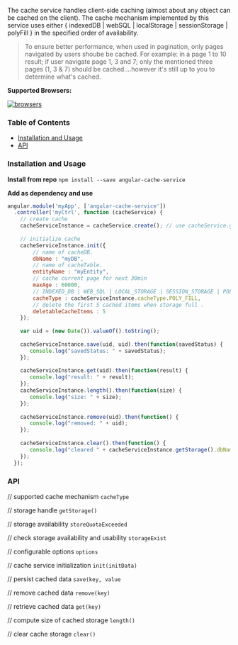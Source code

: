 The cache service handles client-side caching (almost about any object can be cached on the client). The cache mechanism implemented by this service uses either { indexedDB | webSQL | localStorage | sessionStorage | polyFill } in the specified order of availability.

> To ensure better performance, when used in pagination, only pages navigated by users shoube be cached. For example: in a page 1 to 10 result; if user navigate page 1, 3 and 7; only the mentioned three pages (1, 3 & 7) should be cached....however it's still up to you to determine what's cached.

__Supported Browsers:__

[![browsers](https://img.shields.io/badge/Browser-Chrome%2CFirefox%2CSafari%2COpera%2CIE%209%2B%2CiOS%20Safari%207.1%2B%2CAndroid%20Browser%202.3%2B-green.svg?style=flat-square)](https://github.com/dokuboyejo/angular-cache-service)

### Table of Contents
- [Installation and Usage](#installation-and-usage)
- [API](#api)


### Installation and Usage
__Install from repo__
`npm install --save angular-cache-service`

__Add as dependency and use__
```js
angular.module('myApp', ['angular-cache-service'])
  .controller('myCtrl', function (cacheService) {
    // create cache
    cacheServiceInstance = cacheService.create(); // use cacheService.getNewInstance() for prototype cache
    
    // initialize cache
    cacheServiceInstance.init({
        // name of cacheDB.
        dbName : "myDB",
        // name of cacheTable.
        entityName : "myEntity",
        // cache current page for next 30min
        maxAge : 60000,
        // INDEXED_DB | WEB_SQL | LOCAL_STORAGE | SESSION_STORAGE | POLY_FILL
        cacheType : cacheServiceInstance.cacheType.POLY_FILL,
        // delete the first 5 cached items when storage full .
        deletableCacheItems : 5
    });
    
    var uid = (new Date()).valueOf().toString();
    
    cacheServiceInstance.save(uid, uid).then(function(savedStatus) {
       console.log("savedStatus: " + savedStatus);
    });
    
    cacheServiceInstance.get(uid).then(function(result) {
       console.log("result: " + result);
    });
    cacheServiceInstance.length().then(function(size) {
       console.log("size: " + size);
    });
    
    cacheServiceInstance.remove(uid).then(function() {
       console.log("removed: " + uid);
    });
    
    cacheServiceInstance.clear().then(function() {
       console.log("cleared " + cacheServiceInstance.getStorage().dbName + ' .....');
    });
  });
```

### API
// supported cache mechanism
```cacheType```

// storage handle
```getStorage()```

// storage availability
```storeQuotaExceeded```

// check storage availability and usability
```storageExist```

// configurable options
```options```

// cache service initialization
```init(initData)```

// persist cached data
```save(key, value```

// remove cached data
```remove(key)```

// retrieve cached data
```get(key)```

// compute size of cached storage
```length()```

// clear cache storage
```clear()```
